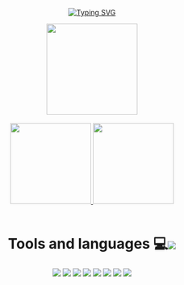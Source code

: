 <p align="center">
  <a href="https://git.io/typing-svg">
    <img src="https://readme-typing-svg.demolab.com?font=VT323+Tusj&center=true&width=380&height=50&duration=3000&color=FFFFFF&pause=1000&lines=Hello!;My+name+is+Tiago!+;+Welcome+to+my+profile!"" alt="Typing SVG"/>
  </a>
</p>

<!--
**Tiaguh/Tiaguh** is a ✨ _special_ ✨ repository because its `README.md` (this file) appears on your GitHub profile.

Here are some ideas to get you started:

- 🔭 I’m currently working on ...
- 🌱 I’m currently learning ...
- 👯 I’m looking to collaborate on ...
- 🤔 I’m looking for help with ...
- 💬 Ask me about ...
- 📫 How to reach me: ...
- 😄 Pronouns: ...
- ⚡ Fun fact: ...
-->

<div align="center">
  <a href="https://github.com/Tiaguh">
    <img height="180em" src="https://github-readme-streak-stats.herokuapp.com/?user=Tiaguh&theme=dark"/>
  </a>
</div>

<br>

<div align="center">

<a href="https://github.com/Tiaguh">
  <img height="160em" src="https://github-readme-stats.vercel.app/api?username=Tiaguh&show_icons=true&theme=dark&include_all_commits=true&count_private=true"/>
</a>

<a href="https://github.com/Tiaguh">
  <img height="160em" src="https://github-readme-stats.vercel.app/api/top-langs/?username=Tiaguh&layout=compact&langs_count=7&theme=dark"/>
</a>

   
</div>

<br>
  
<div align="center">
  <h1>Tools and languages 💻<img align="center" src="https://img.icons8.com/cotton/64/000000/source-code--v4.png"/></h1>
  
  <img align="center" src="https://img.icons8.com/color/48/000000/react-native.png"/>
  <img align="center" src="https://img.icons8.com/color/48/000000/nodejs.png"/>
  <img align="center" src="https://img.icons8.com/color/48/javascript.png" >
  <img align="center" src="https://img.icons8.com/color/48/python.png" >
  <img align="center" src="https://img.icons8.com/color/48/html-5--v1.png" >
  <img align="center" src="https://img.icons8.com/color/48/css3.png" >
  <img align="center" src="https://img.icons8.com/color/48/mysql-logo.png" >
  <img align="center" src="https://img.icons8.com/color/48/000000/git.png"/>
</div>
